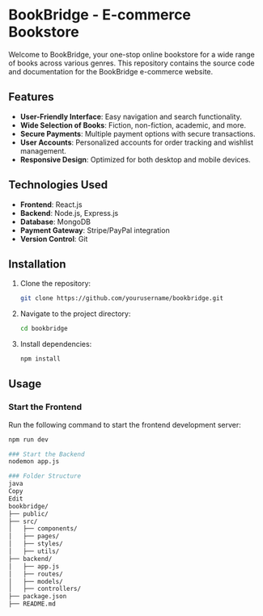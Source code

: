 # BookBridge - E-commerce Bookstore

Welcome to BookBridge, your one-stop online bookstore for a wide range of books across various genres. This repository contains the source code and documentation for the BookBridge e-commerce website.

## Features

- **User-Friendly Interface**: Easy navigation and search functionality.
- **Wide Selection of Books**: Fiction, non-fiction, academic, and more.
- **Secure Payments**: Multiple payment options with secure transactions.
- **User Accounts**: Personalized accounts for order tracking and wishlist management.
- **Responsive Design**: Optimized for both desktop and mobile devices.

## Technologies Used

- **Frontend**: React.js
- **Backend**: Node.js, Express.js
- **Database**: MongoDB
- **Payment Gateway**: Stripe/PayPal integration
- **Version Control**: Git

## Installation

1. Clone the repository:
    ```bash
    git clone https://github.com/yourusername/bookbridge.git
    ```
2. Navigate to the project directory:
    ```bash
    cd bookbridge
    ```
3. Install dependencies:
    ```bash
    npm install
    ```

## Usage

### Start the Frontend
Run the following command to start the frontend development server:
```bash
npm run dev

### Start the Backend
nodemon app.js

### Folder Structure
java
Copy
Edit
bookbridge/
├── public/
├── src/
│   ├── components/
│   ├── pages/
│   ├── styles/
│   ├── utils/
├── backend/
│   ├── app.js
│   ├── routes/
│   ├── models/
│   ├── controllers/
├── package.json
├── README.md
